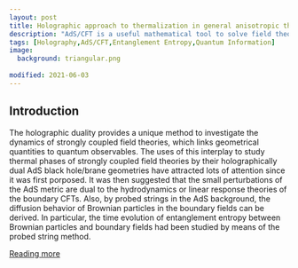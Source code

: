 ```yaml
---
layout: post 
title: Holographic approach to thermalization in general anisotropic theories
description: "AdS/CFT is a useful mathematical tool to solve field theory problems by computing gravitational calculations. Here we provide a way to build up the continuous bulk metric by experimental data from field theory."
tags: [Holography,AdS/CFT,Entanglement Entropy,Quantum Information]
image:
  background: triangular.png
  
modified: 2021-06-03
---
```


## Introduction

The holographic duality provides a unique method to investigate the dynamics of strongly coupled field theories, which links geometrical quantities to quantum observables. The uses of this interplay to study thermal phases of strongly coupled field theories by their holographically dual AdS black hole/brane geometries have attracted lots of attention since it was first porposed. It was then suggested that the small perturbations of the AdS metric are dual to the hydrodynamics or linear response theories of the boundary CFTs. Also, by probed strings in the AdS background, the diffusion behavior of Brownian particles in the boundary fields can be derived. In particular, the time evolution of entanglement entropy between Brownian particles and boundary fields had been studied by means of the probed string method.

[Reading more](https://www.natureindex.com/article/10.1007/jhep03(2021)164)
